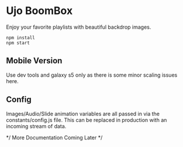 # Ujo BoomBox
Enjoy your favorite playlists with beautiful backdrop images.

```
npm install
npm start
```

## Mobile Version
Use dev tools and galaxy s5 only as there is some minor scaling issues here.

## Config 
Images/Audio/Slide animation variables are all passed in via the constants/config.js file. This can be replaced in production with an incoming stream of data. 

*/ More Documentation Coming Later */
